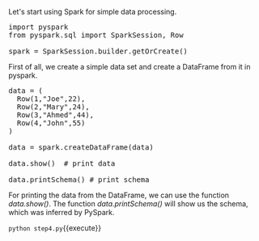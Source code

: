 Let's start using Spark for simple data processing.

<pre class="file" data-filename="step4.py" data-target="replace">
import pyspark
from pyspark.sql import SparkSession, Row

spark = SparkSession.builder.getOrCreate()
</pre>

First of all, we create a simple data set and create a DataFrame from it in pyspark.

<pre class="file" data-filename="step4.py" data-target="append">
data = (
  Row(1,"Joe",22),
  Row(2,"Mary",24),
  Row(3,"Ahmed",44),
  Row(4,"John",55)
)

data = spark.createDataFrame(data)

data.show()  # print data

data.printSchema() # print schema
</pre>

For printing the data from the DataFrame, we can use the function _data.show()_. The function _data.printSchema()_ will show us the schema, which was inferred by PySpark.

`python step4.py`{{execute}}
